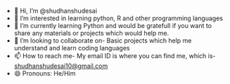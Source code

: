 - 👋 Hi, I’m @shudhanshudesai
- 👀 I’m interested in learning python, R and other programming languages    
- 🌱 I’m currently learning Python and would be gratefull if you want to share any materials or projects which would help me.
- 💞️ I’m looking to collaborate on- Basic projects which help me understand and learn coding languages
- 📫 How to reach me- My email ID is where you can find me, which is- shudhanshudesai10@gmail.com
- 😄 Pronouns: He/Him


<!---
shudhanshudesai/shudhanshudesai is a ✨ special ✨ repository because its `README.md` (this file) appears on your GitHub profile.
You can click the Preview link to take a look at your changes.
--->

